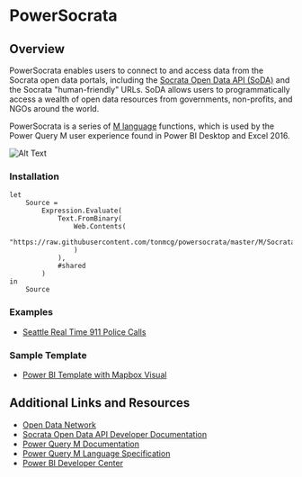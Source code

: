 PowerSocrata
==============

## Overview
PowerSocrata enables users to connect to and access data from the Socrata open data portals, including the [Socrata Open Data API (SoDA)](https://dev.socrata.com/) and the Socrata "human-friendly" URLs. SoDA allows users to programmatically access a wealth of open data resources from governments, non-profits, and NGOs around the world.

PowerSocrata is a series of [M language](https://docs.microsoft.com/en-us/power-query/) functions, which is used by the Power Query M user experience found in Power BI Desktop and Excel 2016.

![Alt Text](https://github.com/tonmcg/powersocrata/blob/master/assets/Baltimore%20City%20911%20Fast.gif)

### Installation
```
let
    Source = 
        Expression.Evaluate(
            Text.FromBinary(
                Web.Contents(
                    "https://raw.githubusercontent.com/tonmcg/powersocrata/master/M/Socrata.ReadData.pq"
                )
            ),
            #shared
        )
in
    Source
```

### Examples
+ [Seattle Real Time 911 Police Calls](https://app.powerbi.com/view?r=eyJrIjoiN2ZmM2RjYTAtMjBkMC00ODFkLTlmNzctZjZjYzQ5OGY1YzhlIiwidCI6ImRjNTliNTFkLWVmZDItNDYyNi04M2EyLTljMmU2MzE1MTcwZiIsImMiOjZ9)

### Sample Template
+ [Power BI Template with Mapbox Visual](https://github.com/tonmcg/powersocrata/blob/master/samples/PowerSocrata.pbit)

## Additional Links and Resources

+ [Open Data Network](https://www.opendatanetwork.com/)
+ [Socrata Open Data API Developer Documentation](https://dev.socrata.com/)
+ [Power Query M Documentation](https://docs.microsoft.com/en-us/power-query/)
+ [Power Query M Language Specification](https://msdn.microsoft.com/en-us/query-bi/m/power-query-m-language-specification)
+ [Power BI Developer Center](https://powerbi.microsoft.com/developers/)
